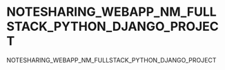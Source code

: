 # NOTESHARING_WEBAPP_NM_FULLSTACK_PYTHON_DJANGO_PROJECT
NOTESHARING_WEBAPP_NM_FULLSTACK_PYTHON_DJANGO_PROJECT
